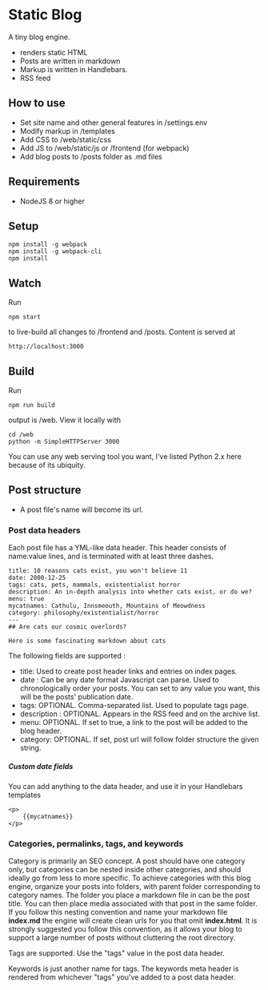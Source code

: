 
# Static Blog

A tiny blog engine. 

- renders static HTML
- Posts are written in markdown
- Markup is written in Handlebars.
- RSS feed

## How to use

- Set site name and other general features in /settings.env
- Modify markup in /templates
- Add CSS to /web/static/css
- Add JS to /web/static/js or /frontend (for webpack)
- Add blog posts to /posts folder as .md files

## Requirements

- NodeJS 8 or higher

## Setup

    npm install -g webpack
    npm install -g webpack-cli
    npm install

## Watch

Run

    npm start

to live-build all changes to /frontend and /posts. Content is served at

    http://localhost:3000


## Build

Run

    npm run build 

output is /web. View it locally with

    cd /web
    python -m SimpleHTTPServer 3000

You can use any web serving tool you want, I've listed Python 2.x here because of its ubiquity.

## Post structure

- A post file's name will become its url.

### Post data headers

Each post file has a YML-like data header. This header consists of name:value lines, and is terminated with at least three dashes.
   
    title: 10 reasons cats exist, you won't believe 11
    date: 2000-12-25
    tags: cats, pets, mammals, existentialist horror
    description: An in-depth analysis into whether cats exist, or do we?
    menu: true
    mycatnames: Cathulu, Innsmeouth, Mountains of Meowdness
    category: philosophy/existentialist/horror
    ---
    ## Are cats our cosmic overlords?

    Here is some fascinating markdown about cats

The following fields are supported :

- title: Used to create post header links and entries on index pages.
- date : Can be any date format Javascript can parse. Used to chronologically order your posts. You can set to any value you want, this will be the posts' publication date.
- tags: OPTIONAL. Comma-separated list. Used to populate tags page.
- description : OPTIONAL. Appears in the RSS feed and on the archive list.
- menu: OPTIONAL. If set to true, a link to the post will be added to the blog header.
- category: OPTIONAL. If set, post url will follow folder structure the given string.

##### Custom date fields

You can add anything to the data header, and use it in your Handlebars templates
    
    <p>
        {{mycatnames}}
    </p>

### Categories, permalinks, tags, and keywords

Category is primarily an SEO concept. A post should have one category only, but categories can be nested inside other categories, and should ideally go from less to more specific. To achieve categories with this blog engine, organize your posts into folders, with parent folder corresponding to category names. The folder you place a markdown file in can be the post title. You can then place media associated with that post in the same folder. If you follow this nesting convention and name your markdown file **index.md** the engine will create clean urls for you that omit **index.html**. It is strongly suggested you follow this convention, as it allows your blog to support a large number of posts without cluttering the root directory.

Tags are supported. Use the "tags" value in the post data header.

Keywords is just another name for tags. The keywords meta header is rendered from whichever "tags" you've added to a post data header.
